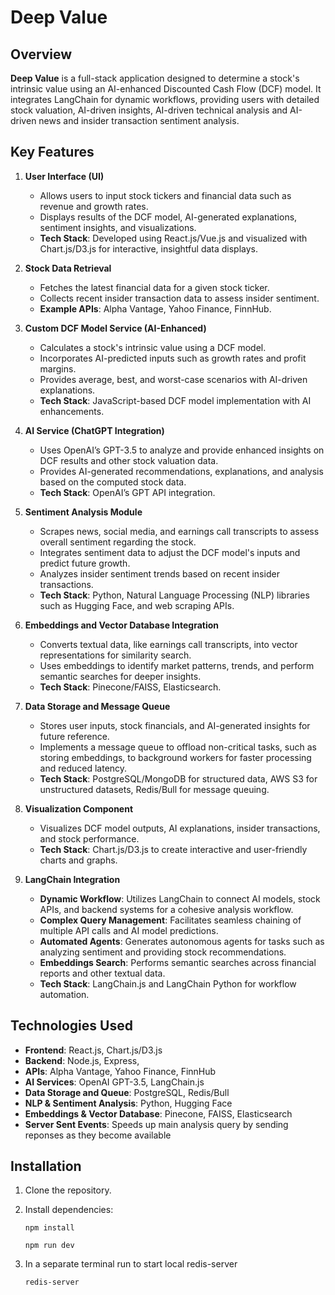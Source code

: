 # Deep Value

## Overview

**Deep Value** is a full-stack application designed to determine a stock's intrinsic value using an AI-enhanced Discounted Cash Flow (DCF) model. It integrates LangChain for dynamic workflows, providing users with detailed stock valuation, AI-driven insights, AI-driven technical analysis and AI-driven news and insider transaction sentiment analysis.

## Key Features

1. **User Interface (UI)**

   - Allows users to input stock tickers and financial data such as revenue and growth rates.
   - Displays results of the DCF model, AI-generated explanations, sentiment insights, and visualizations.
   - **Tech Stack**: Developed using React.js/Vue.js and visualized with Chart.js/D3.js for interactive, insightful data displays.

2. **Stock Data Retrieval**

   - Fetches the latest financial data for a given stock ticker.
   - Collects recent insider transaction data to assess insider sentiment.
   - **Example APIs**: Alpha Vantage, Yahoo Finance, FinnHub.

3. **Custom DCF Model Service (AI-Enhanced)**

   - Calculates a stock's intrinsic value using a DCF model.
   - Incorporates AI-predicted inputs such as growth rates and profit margins.
   - Provides average, best, and worst-case scenarios with AI-driven explanations.
   - **Tech Stack**: JavaScript-based DCF model implementation with AI enhancements.

4. **AI Service (ChatGPT Integration)**

   - Uses OpenAI’s GPT-3.5 to analyze and provide enhanced insights on DCF results and other stock valuation data.
   - Provides AI-generated recommendations, explanations, and analysis based on the computed stock data.
   - **Tech Stack**: OpenAI’s GPT API integration.

5. **Sentiment Analysis Module**

   - Scrapes news, social media, and earnings call transcripts to assess overall sentiment regarding the stock.
   - Integrates sentiment data to adjust the DCF model's inputs and predict future growth.
   - Analyzes insider sentiment trends based on recent insider transactions.
   - **Tech Stack**: Python, Natural Language Processing (NLP) libraries such as Hugging Face, and web scraping APIs.

6. **Embeddings and Vector Database Integration**

   - Converts textual data, like earnings call transcripts, into vector representations for similarity search.
   - Uses embeddings to identify market patterns, trends, and perform semantic searches for deeper insights.
   - **Tech Stack**: Pinecone/FAISS, Elasticsearch.

7. **Data Storage and Message Queue**

   - Stores user inputs, stock financials, and AI-generated insights for future reference.
   - Implements a message queue to offload non-critical tasks, such as storing embeddings, to background workers for faster processing and reduced latency.
   - **Tech Stack**: PostgreSQL/MongoDB for structured data, AWS S3 for unstructured datasets, Redis/Bull for message queuing.

8. **Visualization Component**

   - Visualizes DCF model outputs, AI explanations, insider transactions, and stock performance.
   - **Tech Stack**: Chart.js/D3.js to create interactive and user-friendly charts and graphs.

9. **LangChain Integration**
   - **Dynamic Workflow**: Utilizes LangChain to connect AI models, stock APIs, and backend systems for a cohesive analysis workflow.
   - **Complex Query Management**: Facilitates seamless chaining of multiple API calls and AI model predictions.
   - **Automated Agents**: Generates autonomous agents for tasks such as analyzing sentiment and providing stock recommendations.
   - **Embeddings Search**: Performs semantic searches across financial reports and other textual data.
   - **Tech Stack**: LangChain.js and LangChain Python for workflow automation.

## Technologies Used

- **Frontend**: React.js, Chart.js/D3.js
- **Backend**: Node.js, Express,
- **APIs**: Alpha Vantage, Yahoo Finance, FinnHub
- **AI Services**: OpenAI GPT-3.5, LangChain.js
- **Data Storage and Queue**: PostgreSQL, Redis/Bull
- **NLP & Sentiment Analysis**: Python, Hugging Face
- **Embeddings & Vector Database**: Pinecone, FAISS, Elasticsearch
- **Server Sent Events**: Speeds up main analysis query by sending reponses as they become available

## Installation

1. Clone the repository.
2. Install dependencies:

   ```
   npm install
   ```

   ```
   npm run dev
   ```

3. In a separate terminal run to start local redis-server
   ```
   redis-server
   ```
